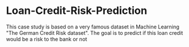 # Loan-Credit-Risk-Prediction
This case study is based on a very famous dataset in Machine Learning "The German Credit Risk dataset". The goal is to predict if this loan credit would be a risk to the bank or not
